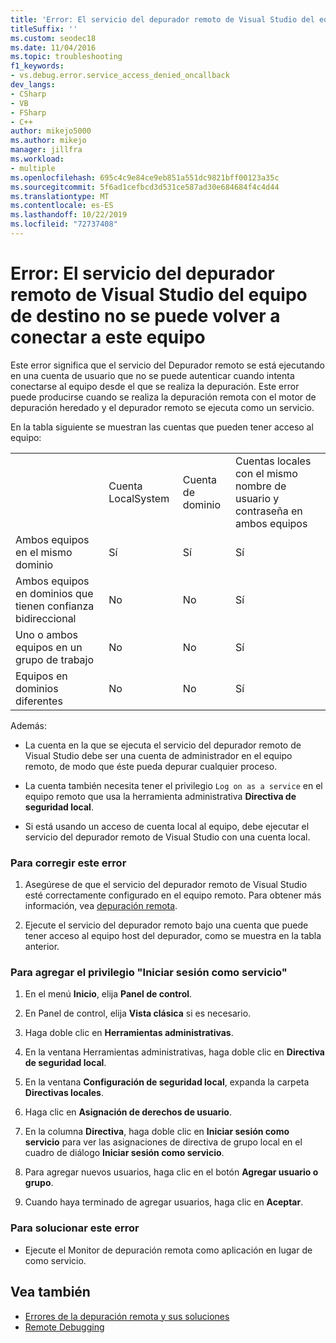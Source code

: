 ```yaml
---
title: 'Error: El servicio del depurador remoto de Visual Studio del equipo de destino no se puede volver a conectar a este equipo'
titleSuffix: ''
ms.custom: seodec18
ms.date: 11/04/2016
ms.topic: troubleshooting
f1_keywords:
- vs.debug.error.service_access_denied_oncallback
dev_langs:
- CSharp
- VB
- FSharp
- C++
author: mikejo5000
ms.author: mikejo
manager: jillfra
ms.workload:
- multiple
ms.openlocfilehash: 695c4c9e84ce9eb851a551dc9821bff00123a35c
ms.sourcegitcommit: 5f6ad1cefbcd3d531ce587ad30e684684f4c4d44
ms.translationtype: MT
ms.contentlocale: es-ES
ms.lasthandoff: 10/22/2019
ms.locfileid: "72737408"
---
```

# <a name="error-the-visual-studio-remote-debugger-service-on-the-target-computer-cannot-connect-back-to-this-computer"></a>Error: El servicio del depurador remoto de Visual Studio del equipo de destino no se puede volver a conectar a este equipo
Este error significa que el servicio del Depurador remoto se está ejecutando en una cuenta de usuario que no se puede autenticar cuando intenta conectarse al equipo desde el que se realiza la depuración. Este error puede producirse cuando se realiza la depuración remota con el motor de depuración heredado y el depurador remoto se ejecuta como un servicio.

 En la tabla siguiente se muestran las cuentas que pueden tener acceso al equipo:

|||||
|-|-|-|-|
||Cuenta LocalSystem|Cuenta de dominio|Cuentas locales con el mismo nombre de usuario y contraseña en ambos equipos|
|Ambos equipos en el mismo dominio|Sí|Sí|Sí|
|Ambos equipos en dominios que tienen confianza bidireccional|No|No|Sí|
|Uno o ambos equipos en un grupo de trabajo|No|No|Sí|
|Equipos en dominios diferentes|No|No|Sí|

 Además:

- La cuenta en la que se ejecuta el servicio del depurador remoto de Visual Studio debe ser una cuenta de administrador en el equipo remoto, de modo que éste pueda depurar cualquier proceso.

- La cuenta también necesita tener el privilegio `Log on as a service` en el equipo remoto que usa la herramienta administrativa **Directiva de seguridad local**.

- Si está usando un acceso de cuenta local al equipo, debe ejecutar el servicio del depurador remoto de Visual Studio con una cuenta local.

### <a name="to-correct-this-error"></a>Para corregir este error

1. Asegúrese de que el servicio del depurador remoto de Visual Studio esté correctamente configurado en el equipo remoto. Para obtener más información, vea [depuración remota](../debugger/remote-debugging.md).

2. Ejecute el servicio del depurador remoto bajo una cuenta que puede tener acceso al equipo host del depurador, como se muestra en la tabla anterior.

### <a name="to-add-log-on-as-a-service-privilege"></a>Para agregar el privilegio "Iniciar sesión como servicio"

1. En el menú **Inicio**, elija **Panel de control**.

2. En Panel de control, elija **Vista clásica** si es necesario.

3. Haga doble clic en **Herramientas administrativas**.

4. En la ventana Herramientas administrativas, haga doble clic en **Directiva de seguridad local**.

5. En la ventana **Configuración de seguridad local**, expanda la carpeta **Directivas locales**.

6. Haga clic en **Asignación de derechos de usuario**.

7. En la columna **Directiva**, haga doble clic en **Iniciar sesión como servicio** para ver las asignaciones de directiva de grupo local en el cuadro de diálogo **Iniciar sesión como servicio**.

8. Para agregar nuevos usuarios, haga clic en el botón **Agregar usuario o grupo**.

9. Cuando haya terminado de agregar usuarios, haga clic en **Aceptar**.

### <a name="to-work-around-this-error"></a>Para solucionar este error

- Ejecute el Monitor de depuración remota como aplicación en lugar de como servicio.

## <a name="see-also"></a>Vea también
- [Errores de la depuración remota y sus soluciones](../debugger/remote-debugging-errors-and-troubleshooting.md)
- [Remote Debugging](../debugger/remote-debugging.md)